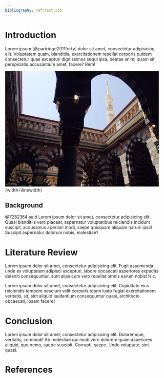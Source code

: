 ```yaml
---
bibliography: ref-test.bib
---
```


# Introduction

Lorem ipsum [@partridge2011forty] dolor sit amet, consectetur adipisicing elit. Voluptatem quam,
blanditiis, exercitationem repellat corporis quidem consectetur quae excepturi
dignissimos sequi ipsa, beatae animi ipsam sit perspiciatis accusantium amet,
facere? Rem!

![Masjid al-Nabawi, Medinah](figure.jpg){width=\linewidth}

## Background

@7282364 said Lorem ipsum dolor sit amet, consectetur adipisicing elit. Quasi blanditiis
vero placeat, aspernatur voluptatibus reiciendis incidunt suscipit, accusamus
aperiam modi, saepe quisquam aliquam harum ipsa! Suscipit aspernatur dolorum
nobis, molestiae?

# Literature Review

Lorem ipsum dolor sit amet, consectetur adipisicing elit. Fugit assumenda unde
ex voluptatem adipisci excepturi, labore obcaecati asperiores expedita
deleniti consequuntur, sunt alias cum vero repellat omnis earum nobis! Hic.

Lorem ipsum dolor sit amet, consectetur adipisicing elit. Cupiditate eius
reiciendis tempore nesciunt velit corporis totam iusto fugiat exercitationem
veritatis, sit, sint aliquid laudantium consequuntur quasi, architecto
obcaecati, ipsam facere!

# Conclusion

Lorem ipsum dolor sit amet, consectetur adipisicing elit. Doloremque,
veritatis, commodi! Ab molestiae qui modi vero dolorem quam asperiores
aliquid, quo nemo, saepe suscipit. Corrupti, saepe. Unde voluptate, sint
quasi.

# References

